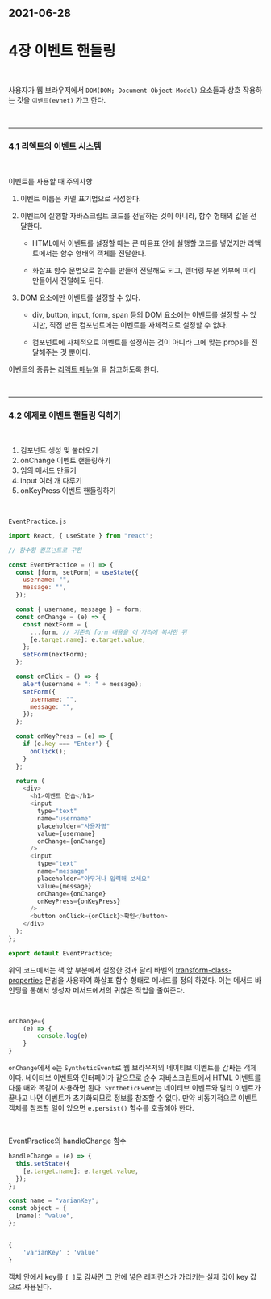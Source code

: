 ## 2021-06-28

# 4장 이벤트 핸들링

<br>

사용자가 웹 브라우저에서 `DOM(DOM; Document Object Model)` 요소들과 상호 작용하는 것을 `이벤트(evnet)` 가고 한다.

<br>

---

### 4.1 리엑트의 이벤트 시스템

<br>

이벤트를 사용할 때 주의사항

1. 이벤트 이름은 카멜 표기법으로 작성한다.
2. 이벤트에 실행할 자바스크립트 코드를 전달하는 것이 아니라, 함수 형태의 값을 전달한다.

   - HTML에서 이벤트를 설정할 때는 큰 따옴표 안에 실행할 코드를 넣었지만 리액트에서는 함수 형태의 객체를 전달한다.

   - 화살표 함수 문법으로 함수를 만들어 전달해도 되고, 렌더링 부분 외부에 미리 만들어서 전덜해도 된다.

3. DOM 요소에만 이벤트를 설정할 수 있다.

   - div, button, input, form, span 등의 DOM 요소에는 이벤트를 설정할 수 있지만, 직접 만든 컴포넌트에는 이벤트를 자체적으로 설정할 수 없다.

   - 컴포넌트에 자체적으로 이벤트를 설정하는 것이 아니라 그에 맞는 props를 전달해주는 것 뿐이다.

이벤트의 종류는 [리액트 매뉴얼](https://facebook.github.io/react/docs/events.html) 을 참고하도록 한다.

<br>

---

### 4.2 예제로 이벤트 핸들링 익히기

<br>

1. 컴포넌트 생성 및 불러오기
2. onChange 이벤트 핸들링하기
3. 임의 매서드 만들기
4. input 여러 개 다루기
5. onKeyPress 이벤트 핸들링하기

<br>

`EventPractice.js`

```js
import React, { useState } from "react";

// 함수형 컴포넌트로 구현

const EventPractice = () => {
  const [form, setForm] = useState({
    username: "",
    message: "",
  });

  const { username, message } = form;
  const onChange = (e) => {
    const nextForm = {
      ...form, // 기존의 form 내용을 이 자리에 복사한 뒤
      [e.target.name]: e.target.value,
    };
    setForm(nextForm);
  };

  const onClick = () => {
    alert(username + ": " + message);
    setForm({
      username: "",
      message: "",
    });
  };

  const onKeyPress = (e) => {
    if (e.key === "Enter") {
      onClick();
    }
  };

  return (
    <div>
      <h1>이벤트 연습</h1>
      <input
        type="text"
        name="username"
        placeholder="사용자명"
        value={username}
        onChange={onChange}
      />
      <input
        type="text"
        name="message"
        placeholder="아무거나 입력해 보세요"
        value={message}
        onChange={onChange}
        onKeyPress={onKeyPress}
      />
      <button onClick={onClick}>확인</button>
    </div>
  );
};

export default EventPractice;
```

위의 코드에서는 책 앞 부분에서 설정한 것과 달리 바벨의 [transform-class-properties](https://babeljs.io/docs/en/babel-plugin-proposal-class-properties) 문법을 사용하여 화살표 함수 형태로 메서드를 정의 하였다. 이는 메서드 바인딩을 통해서 생성자 메서드에서의 귀찮은 작업을 줄여준다.

<br>

```js
onChange={
    (e) => {
        console.log(e)
    }
}
```

`onChange`에서 `e`는 `SyntheticEvent`로 웹 브라우저의 네이티브 이벤트를 감싸는 객체이다. 네이티브 이벤트와 인터페이가 같으므로 순수 자바스크립트에서 HTML 이벤트를 다룰 때와 똑같이 사용하면 된다. `SyntheticEvent`는 네이티브 이벤트와 달리 이벤트가 끝나고 나면 이벤트가 초기화되므로 정보를 참조할 수 없다. 만약 비동기적으로 이벤트 객체를 참조할 일이 있으면 `e.persist()` 함수를 호출해야 한다.

<br>

EventPractice의 handleChange 함수

```js
handleChange = (e) => {
  this.setState({
    [e.target.name]: e.target.value,
  });
};

const name = "varianKey";
const object = {
  [name]: "value",
};


{
    'varianKey' : 'value'
}
```

객체 안에서 key를 `[ ]`로 감싸면 그 안에 넣은 레퍼런스가 가리키는 실제 값이 key 값으로 사용된다.
